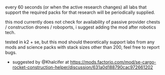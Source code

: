 every 60 seconds (or when the active research changes) all labs that support the required packs for that research will be periodically supplied.

this mod currently does not check for availability of passive provider chests / construction drones / roboports, i suggest adding the mod after robotics tech.

tested in k2 + se, but this mod should theoretically support labs from any mods and science packs with stack sizes other than 200, feel free to report bugs.

- suggested by @Khalcifer at https://mods.factorio.com/mod/se-cargo-rocket-construction-helper/discussion/631a0d188790cac972661202
